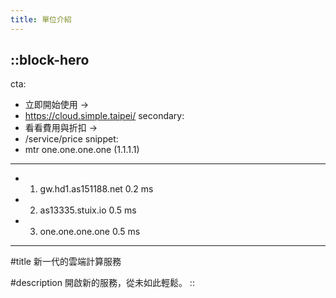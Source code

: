 ```yaml
---
title: 單位介紹
---
```


::block-hero
---
cta:
  - 立即開始使用 →
  - https://cloud.simple.taipei/
secondary:
  - 看看費用與折扣 →
  - /service/price
snippet: 
  - mtr one.one.one.one (1.1.1.1)
  - ----------------------------
  - 1. gw.hd1.as151188.net 0.2 ms
  - 2. as13335.stuix.io 0.5 ms 
  - 3. one.one.one.one 0.5 ms
---

#title
新一代的雲端計算服務

#description
開啟新的服務，從未如此輕鬆。
::
